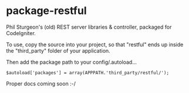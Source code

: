 # package-restful

Phil Sturgeon's (old) REST server libraries & controller, packaged for CodeIgniter.

To use, copy the source into your project, so that "restful" ends up inside the 
"third_party" folder of your application.

Then add the package path to your config/.autoload...
    
    $autoload['packages'] = array(APPPATH.'third_party/restful/');

Proper docs coming soon :-/